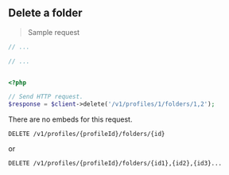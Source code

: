 ## Delete a folder

> Sample request

```java
// ...
```

```c
// ...
```

```csharp

```

```php
<?php

// Send HTTP request.
$response = $client->delete('/v1/profiles/1/folders/1,2');
```

<aside class="info">
There are no embeds for this request.
</aside>

`DELETE /v1/profiles/{profileId}/folders/{id}`

or

`DELETE /v1/profiles/{profileId}/folders/{id1},{id2},{id3}...`
